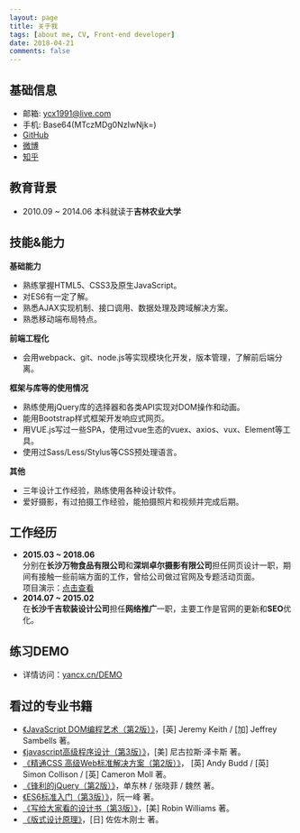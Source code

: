 ```yaml
---
layout: page
title: 关于我
tags: [about me, CV, Front-end developer]
date: 2018-04-21
comments: false
---
```


## 基础信息
* 邮箱: ycx1991@live.com
* 手机: Base64(MTczMDg0NzIwNjk=)
* [GitHub](https://github.com/wuyou91)
* [微博](https://weibo.com/ycx1991)
* [知乎](https://www.zhihu.com/people/wu-you-76-28/activities)

## 教育背景
* 2010.09 ~ 2014.06 本科就读于**吉林农业大学**

## 技能&能力
**基础能力**
* 熟练掌握HTML5、CSS3及原生JavaScript。
* 对ES6有一定了解。
* 熟悉AJAX实现机制、接口调用、数据处理及跨域解决方案。
* 熟悉移动端布局特点。

**前端工程化**
* 会用webpack、git、node.js等实现模块化开发，版本管理，了解前后端分离。

**框架与库等的使用情况**
* 熟练使用jQuery库的选择器和各类API实现对DOM操作和动画。
* 能用Bootstrap样式框架开发响应式网页。
* 用VUE.js写过一些SPA，使用过vue生态的vuex、axios、vux、Element等工具。
* 使用过Sass/Less/Stylus等CSS预处理语言。

**其他**
* 三年设计工作经验，熟练使用各种设计软件。
* 爱好摄影，有过拍摄工作经验，能拍摄照片和视频并完成后期。

## 工作经历
* **2015.03 ~ 2018.06**  
	分别在**长沙万物食品有限公司**和**深圳卓尔摄影有限公司**担任网页设计一职，期间有接触一些前端方面的工作，曾给公司做过官网及专题活动页面。  
	项目演示：[点击查看](http://www.yancx.cn/saturnbird/)
* **2014.07 ~ 2015.02**  
	在**长沙千吉软装设计公司**担任**网络推广**一职，主要工作是官网的更新和**SEO**优化。


## 练习DEMO
* 详情访问：[yancx.cn/DEMO](http://www.yancx.cn/DEMO/)

## 看过的专业书籍
* [《JavaScript DOM编程艺术（第2版）》](https://book.douban.com/subject/6038371/)，[英] Jeremy Keith / [加] Jeffrey Sambells 著。
* [《javascript高级程序设计（第3版）》](https://book.douban.com/subject/10546125/)，[美] 尼古拉斯·泽卡斯 著。
* [《精通CSS 高级Web标准解决方案（第2版）》](https://book.douban.com/subject/4736167/)， [英] Andy Budd / [英] Simon Collison / [英] Cameron Moll 著。
* [《锋利的jQuery（第2版）》](https://book.douban.com/subject/10792216/)，单东林 / 张晓菲 / 魏然 著。
* [《ES6标准入门（第3版）》](https://book.douban.com/subject/27127030/)，阮一峰 著。
* [《写给大家看的设计书（第3版）》](https://book.douban.com/subject/3323633/)，[美] Robin Williams 著。
* [《版式设计原理》](https://book.douban.com/subject/2238320/)，[日] 佐佐木刚士 著。
